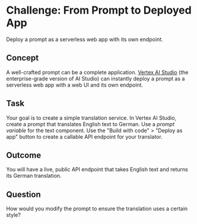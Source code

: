# Challenge: From Prompt to Deployed App
Deploy a prompt as a serverless web app with its own endpoint.

## Concept
A well-crafted prompt can be a complete application. [Vertex AI Studio](https://console.cloud.google.com/vertex-ai/generative/language) (the enterprise-grade version of AI Studio) can instantly deploy a prompt as a serverless web app with a web UI and its own endpoint.

## Task
Your goal is to create a simple translation service. In Vertex AI Studio, create a prompt that translates English text to German. Use a *prompt variable* for the text component. Use the "Build with code" > "Deploy as app" button to create a callable API endpoint for your translator.

## Outcome
You will have a live, public API endpoint that takes English text and returns its German translation.

## Question
How would you modify the prompt to ensure the translation uses a certain style?
